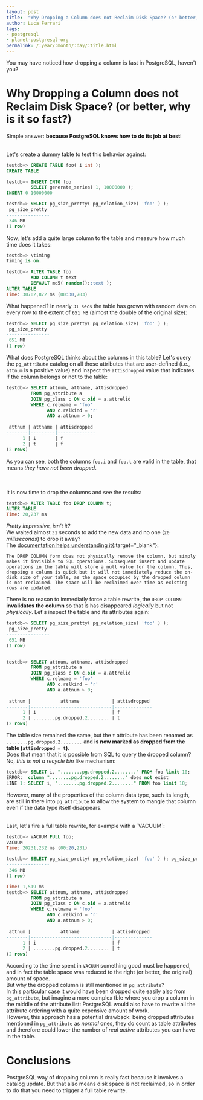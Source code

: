 ```yaml
---
layout: post
title:  "Why Dropping a Column does not Reclaim Disk Space? (or better, why is it so fast?)"
author: Luca Ferrari
tags:
- postgresql
- planet-postgresql-org
permalink: /:year/:month/:day/:title.html
---
```

You may have noticed how dropping a column is fast in PostgreSQL, haven't you?

# Why Dropping a Column does not Reclaim Disk Space? (or better, why is it so fast?)

Simple answer: **because PostgreSQL knows how to do its job at best**!
<br/>
<br/>

Let's create a dummy table to test this behavior against:

```sql
testdb=> CREATE TABLE foo( i int );
CREATE TABLE

testdb=> INSERT INTO foo 
         SELECT generate_series( 1, 10000000 );
INSERT 0 10000000

testdb=> SELECT pg_size_pretty( pg_relation_size( 'foo' ) );
 pg_size_pretty 
----------------
 346 MB
(1 row)

```

Now, let's add a quite large column to the table and measure how much time does it takes:

```sql
testdb=> \timing
Timing is on.

testdb=> ALTER TABLE foo 
         ADD COLUMN t text 
         DEFAULT md5( random()::text );
ALTER TABLE
Time: 30702,872 ms (00:30,703)
```

What happened? In nearly `31 secs` the table has grown with random data on every row to the extent of `651 MB` (almost the double of the original size):

```sql
testdb=> SELECT pg_size_pretty( pg_relation_size( 'foo' ) );
 pg_size_pretty 
----------------
 651 MB
(1 row)
```

What does PostgreSQL thinks about the columns in this table? Let's query the `pg_attribute` catalog on all those attributes that are user-defined (i.e., `attnum` is a positive value) and inspect the `attisdropped` value that indicates if the column belongs or not to the table:

```sql
testdb=> SELECT attnum, attname, attisdropped 
         FROM pg_attribute a 
         JOIN pg_class c ON c.oid = a.attrelid 
         WHERE c.relname = 'foo' 
               AND c.relkind = 'r' 
               AND a.attnum > 0;
               
 attnum | attname | attisdropped 
--------|---------|--------------
      1 | i       | f
      2 | t       | f
(2 rows)
```

As you can see, both the columns `foo.i` and `foo.t` are valid in the table, that means *they have not been dropped*.

<br/>
<br/>
It is now time to drop the columns and see the results:

```sql
testdb=> ALTER TABLE foo DROP COLUMN t;
ALTER TABLE
Time: 20,237 ms
```

*Pretty impressive, isn't it?*
<br/>
We waited almost `31` seconds to add the new data and no one (`20` *milliseconds*) to drop it away?
<br/>
The [documentation helps understanding it](https://www.postgresql.org/docs/12/sql-altertable.html){:target="_blank"}:

    The DROP COLUMN form does not physically remove the column, but simply makes it invisible to SQL operations. Subsequent insert and update operations in the table will store a null value for the column. Thus, dropping a column is quick but it will not immediately reduce the on-disk size of your table, as the space occupied by the dropped column is not reclaimed. The space will be reclaimed over time as existing rows are updated.
    
There is no reason to immediatly force a table rewrite, the `DROP COLUMN` **invalidates the column** so that is has disappeared *logically* but not *physically*. Let's inspect the table and its attributes again:

```sql
testdb=> SELECT pg_size_pretty( pg_relation_size( 'foo' ) );
 pg_size_pretty 
----------------
 651 MB
(1 row)


testdb=> SELECT attnum, attname, attisdropped 
         FROM pg_attribute a 
         JOIN pg_class c ON c.oid = a.attrelid 
         WHERE c.relname = 'foo' 
               AND c.relkind = 'r' 
               AND a.attnum > 0;
               
 attnum |           attname            | attisdropped 
--------|------------------------------|--------------
      1 | i                            | f
      2 | ........pg.dropped.2........ | t
(2 rows)

```

The table size remained the same, but the `t` attribute has been renamed as `........pg.dropped.2........` and **is now marked as dropped from the table (`attisdropped = t`)**.
<br/>
Does that mean that it is possible from SQL to query the dropped column? No, *this is not a recycle bin* like mechanism:

```sql
testdb=> SELECT i, "........pg.dropped.2........" FROM foo limit 10;
ERROR:  column "........pg.dropped.2........" does not exist
LINE 1: SELECT i, "........pg.dropped.2........" FROM foo limit 10;
```

However, many of the properties of the column data type, such its length, are still in there into `pg_attribute` to allow the system to mangle that column even if the data type itself disappears.

<br/>
Last, let's fire a full table rewrite, for example with a `VACUUM`:

```sql
testdb=> VACUUM FULL foo;
VACUUM
Time: 20231,232 ms (00:20,231)

testdb=> SELECT pg_size_pretty( pg_relation_size( 'foo' ) ); pg_size_pretty 
----------------
 346 MB
(1 row)

Time: 1,519 ms
testdb=> SELECT attnum, attname, attisdropped 
         FROM pg_attribute a 
         JOIN pg_class c ON c.oid = a.attrelid 
         WHERE c.relname = 'foo' 
               AND c.relkind = 'r' 
               AND a.attnum > 0;
               
 attnum |           attname            | attisdropped 
--------|------------------------------|--------------
      1 | i                            | f
      2 | ........pg.dropped.2........ | t
(2 rows)
```

According to the time spent in `VACUUM` something good must be happened, and in fact the table space was reduced to the right (or better, the original) amount of space. 
<br/>
But why the dropped column is still mentioned in `pg_attribute`?
<br/>
In this particular case it would have been dropped quite easily also from `pg_attribute`, but imagine a more complex tble where you drop a column in the middle of the attribute list: PostgreSQL would also have to rewrite all the attribute ordering with a quite expensive amount of work.
<br/>
However, this approach has a potential drawback: being dropped attributes mentioned in `pg_attribute` as *normal* ones, they do count as table attributes and therefore could lower the number of *real active* attributes you can have in the table.



# Conclusions

PostgreSQL way of dropping column is really fast because it involves a catalog update. But that also means disk space is not reclaimed, so in order to do that you need to trigger a full table rewrite.
